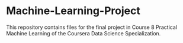 # Machine-Learning-Project
This repository contains files for the final project in Course 8 Practical Machine Learning of the Coursera Data Science Specialization.
